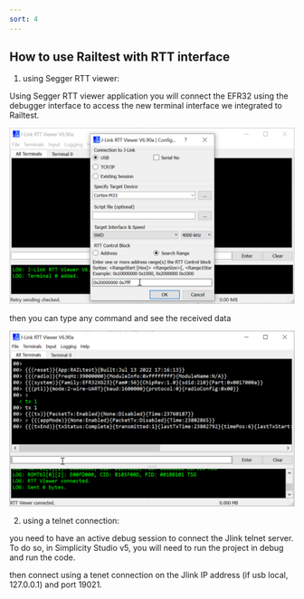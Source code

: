 ```yaml
---
sort: 4
---
```


## How to use Railtest with RTT interface

  1.  using Segger RTT viewer:

Using Segger RTT viewer application you will connect the EFR32 using the debugger interface to access the new terminal interface we integrated to Railtest.

<img src="./images/JLinkRTTViewer_2022-07-15_10-53-38.png" alt="" width="900" class="center">

then you can type any command and see the received data

<img src="./images/JLinkRTTViewer_2022-07-15_10-55-31.png" alt="" width="900" class="center">

  2. using a telnet connection:

you need to have an active debug session to connect the Jlink telnet server. 
To do so, in Simplicity Studio v5, you will need to run the project in debug and run the code.

then connect using a tenet connection on the Jlink IP address (if usb local, 127.0.0.1) and port 19021.